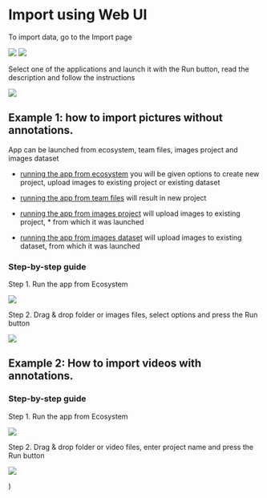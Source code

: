 # Import using Web UI


To import data, go to the Import page

![](ecosystem.png)
![](import-apps.png)

Select one of the applications and launch it with the Run button, read the description and follow the instructions

![](run-app.png)

## **Example 1: how to import pictures without annotations.**

App can be launched from ecosystem, team files, images project and images dataset

* [running the app from ecosystem](https://app.supervisely.com/ecosystem/apps/import-images?id=147#run-from-ecosystem) you will be given options to create new project, upload images to existing project or existing dataset

* [running the app from team files](https://app.supervisely.com/ecosystem/apps/import-images?id=147#run-from-team-files) will result in new project
* [running the app from images project](https://app.supervisely.com/ecosystem/apps/import-images?id=147#run-from-images-project) will upload images to existing project, * from which it was launched
* [running the app from images dataset](https://app.supervisely.com/ecosystem/apps/import-images?id=147#run-from-images-dataset) will upload images to existing dataset, from which it was launched

### Step-by-step guide
Step 1. Run the app from Ecosystem

![](run-app2.png)

Step 2. Drag & drop folder or images files, select options and press the Run button

![](use-app.png)


## **Example 2: How to import videos with annotations.**

### Step-by-step guide
Step 1. Run the app from Ecosystem

![](import-video.png)

Step 2. Drag & drop folder or video files, enter project name and press the Run button


![](import-video2.png)











)



